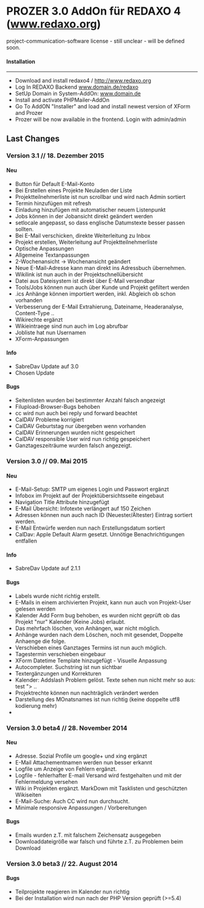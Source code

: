 PROZER 3.0 AddOn für REDAXO 4 (www.redaxo.org)
=============

project-communication-software
license - still unclear - will be defined soon.


#### Installation
-------
* Download and install redaxo4 / http://www.redaxo.org
* Log In REDAXO Backend www.domain.de/redaxo
* SetUp Domain in System-AddOn: www.domain.de
* Install and activate PHPMailer-AddOn
* Go To AddON "Installer" and load and install newest version of XForm and Prozer
* Prozer will be now available in the frontend. Login with admin/admin


Last Changes
-------

### Version 3.1 // 18. Dezember 2015

#### Neu

* Button für Default E-Mail-Konto
* Bei Erstellen eines Projekte Neuladen der Liste
* Projektteilnehmerliste ist nun scrollbar und wird nach Admin sortiert
* Termin hinzufügen mit refresh
* Einladung hinzufügen mit automatischer neuem Listenpunkt
* Jobs können in der Jobansicht direkt geändert werden
* setlocale angepasst, so dass englische Datumstexte besser passen sollten.
* Bei E-Mail verschicken, direkte Weiterleitung zu Inbox
* Projekt erstellen, Weiterleitung auf Projektteilnehmerliste
* Optische Anpassungen
* Allgemeine Textanpassungen
* 2-Wochenansicht -> Wochenansicht geändert
* Neue E-Mail-Adresse kann man direkt ins Adressbuch übernehmen.
* Wikilink ist nun auch in der Projektschnellübersicht
* Datei aus Dateisystem ist direkt über E-Mail versendbar
* Tools/Jobs können nun auch über Kunde und Projekt gefiltert werden
* .ics Anhänge können importiert werden, inkl. Abgleich ob schon vorhanden
* Verbesserung der E-Mail Extrahierung, Dateiname, Headeranalyse, Content-Type ..
* Wikirechte ergänzt
* Wikieintraege sind nun auch im Log abrufbar
* Jobliste hat nun Usernamen
* XForm-Anpassungen

#### Info

* SabreDav Update auf 3.0
* Chosen Update

#### Bugs

* Seitenlisten wurden bei bestimmter Anzahl falsch angezeigt
* Filupload-Browser-Bugs behoben
* cc wird nun auch bei reply und forward beachtet
* CalDAV Probleme korrigiert
* CalDAV Geburtstag nur übergeben wenn vorhanden
* CalDAV Erinnerungen wurden nicht gespeichert
* CalDAV responsible User wird nun richtig gespeichert
* Ganztageszeiträume wurden falsch angezeigt.

### Version 3.0 // 09. Mai 2015

#### Neu

* E-Mail-Setup: SMTP um eigenes Login und Passwort ergänzt
* Infobox im Projekt auf der Projektübersichtsseite eingebaut
* Navigation Title Attribute hinzugefügt
* E-Mail Übersicht: Infotexte verlängert auf 150 Zeichen
* Adressen können nun auch nach ID (Neuester/Ältester) Eintrag sortiert werden.
* E-Mail Entwürfe werden nun nach Erstellungsdatum sortiert
* CalDav: Apple Default Alarm gesetzt. Unnötige Benachrichtigungen entfallen

#### Info

* SabreDav Update auf 2.1.1

#### Bugs

* Labels wurde nicht richtig erstellt.
* E-Mails in einem archivierten Projekt, kann nun auch von Projekt-User gelesen werden
* Kalender Add Form bug behoben, es wurden nicht geprüft ob das Projekt "nur" Kalender (Keine Jobs) erlaubt.
* Das mehrfach löschen, von Anhängen, war nicht möglich.
* Anhänge wurden nach dem Löschen, noch mit gesendet, Doppelte Anhaenge die folge.
* Verschieben eines Ganztages Termins ist nun auch möglich. 
* Tagestermin verschieben eingebaur
* XForm Datetime Template hinzugefügt - Visuelle Anpassung
* Autocompleter. Suchstring ist nun sichtbar
* Textergänzungen und Korrekturen
* Kalender: Addslash Problem gelöst. Texte sehen nun nicht mehr so aus: test \"\> ..
* Projektrechte können nun nachträglich verändert werden
* Darstellung des MOnatsnames ist nun richtig (keine doppelte utf8 kodierung mehr)
*


### Version 3.0 beta4 // 28. November 2014

#### Neu

* Adresse. Sozial Profile um google+ und xing ergänzt
* E-Mail Attachementnamen werden nun besser erkannt
* Logfile um Anzeige von Fehlern ergänzt. 
* Logfile - fehlerhafter E-mail Versand wird festgehalten und mit der Fehlermeldung versehen
* Wiki in Projekten ergänzt. MarkDown mit Tasklisten und geschützten Wikiseiten
* E-Mail-Suche: Auch CC wird nun durchsucht.
* Minimale responsive Anpassungen / Vorbereitungen

#### Bugs

* Emails wurden z.T. mit falschem Zeichensatz ausgegeben
* Downloaddateigröße war falsch und führte z.T. zu Problemen beim Download


### Version 3.0 beta3 // 22. August 2014

#### Bugs

* Teilprojekte reagieren im Kalender nun richtig
* Bei der Installation wird nun nach der PHP Version geprüft (>=5.4)


